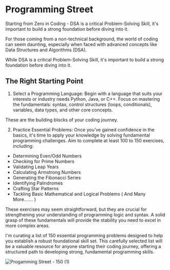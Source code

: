 # Programming Street
Starting from Zero in Coding - DSA is a critical Problem-Solving Skill, it's important to build a strong foundation before diving into it.

For those coming from a non-technical background, the world of coding can seem daunting, especially when faced with advanced concepts like Data Structures and Algorithms (DSA). 

While DSA is a critical Problem-Solving Skill, it's important to build a strong foundation before diving into it.

## The Right Starting Point

1. Select a Programming Language: Begin with a language that suits your interests or industry needs Python, Java, or C++. Focus on mastering the fundamentals: syntax, control structures (loops, conditionals), variables, data types, and other core concepts. 

These are the building blocks of your coding journey.

2. Practice Essential Problems: Once you’ve gained confidence in the basics, it's time to apply your knowledge by solving fundamental programming challenges. Aim to complete at least 100 to 150 exercises, including:
 - Determining Even/Odd Numbers
 - Checking for Prime Numbers
 - Validating Leap Years
 - Calculating Armstrong Numbers
 - Generating the Fibonacci Series
 - Identifying Palindromes
 - Crafting Star Patterns
 - Tackling Basic Mathematical and Logical Problems ( And Many More....... )

These exercises may seem straightforward, but they are crucial for strengthening your understanding of programming logic and syntax. A solid grasp of these fundamentals will provide the stability you need to excel in more complex areas.

I'm curating a list of 150 essential programming problems designed to help you establish a robust foundational skill set. This carefully selected list will be a valuable resource for anyone starting their coding journey, offering a structured path to developing strong, fundamental programming skills.

![Progamming Street - 150 (1)](https://github.com/user-attachments/assets/5770ae88-fd83-4c86-8588-6aa00ab20e6a)


